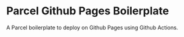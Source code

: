 
# Parcel Github Pages Boilerplate

A Parcel boilerplate to deploy on Github Pages using Github Actions.

